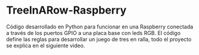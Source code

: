 # TreeInARow-Raspberry
Código desarrollado en Python para funcionar en una Raspberry conectada a través de los puertos GPIO a una placa base con leds RGB. El código define las reglas para desarrollar un juego de tres en ralla, todo el proyecto se explica en el siguiente video.
